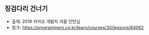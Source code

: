 ## 징검다리 건너기

- 출제: 2019 카카오 개발자 겨울 인턴십
- 링크: https://programmers.co.kr/learn/courses/30/lessons/64062
